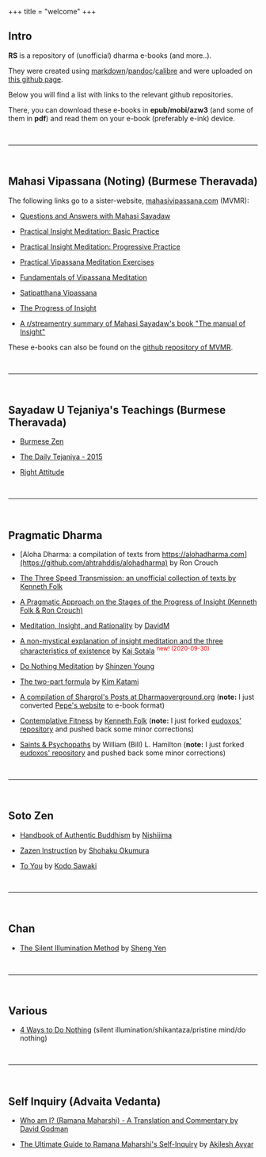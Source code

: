 +++
title = "welcome"
+++

## Intro

**RS** is a repository of (unofficial) dharma e-books (and more..).
 
They were created using [markdown](https://en.wikipedia.org/wiki/Markdown)/[pandoc](https://pandoc.org/)/[calibre](https://pandoc.org/) and were uploaded on [this github page](https://github.com/ahtrahddis).

Below you will find a list with links to the relevant github repositories. 

There, you can download these e-books in **epub/mobi/azw3** (and some of them in **pdf**) and read them on your e-book (preferably e-ink) device.

&nbsp;

---

&nbsp;
## Mahasi Vipassana (Noting) (Burmese Theravada)

The following links go to a sister-website, [mahasivipassana.com](https://mahasivipassana.com) (MVMR):

- [Questions and Answers with Mahasi Sayadaw](https://mahasivipassana.com/docs/mahasi-qa/)

- [Practical Insight Meditation: Basic Practice](https://mahasivipassana.com/docs/practical-insight-meditation-basic-practice/)

- [Practical Insight Meditation: Progressive Practice](https://mahasivipassana.com/docs/practical-insight-meditation-progressive-practice/)

- [Practical Vipassana Meditation Exercises](https://mahasivipassana.com/docs/practical-vipassana-meditation-exercises/)

- [Fundamentals of Vipassana Meditation](https://mahasivipassana.com/docs/fundamentals-of-vipassana-meditation/)

- [Satipatthana Vipassana](https://mahasivipassana.com/docs/satipatthana-vipassana/)

- [The Progress of Insight](https://mahasivipassana.com/docs/the-progress-of-insight/)

- [A r/streamentry summary of Mahasi Sayadaw's book "The manual of Insight"](https://mahasivipassana.com/docs/a-r_streamentry-summary-of-mahasi-sayadaws-the-manual-of-insight/)

These e-books can also be found on the [github repository of MVMR](https://github.com/ahtrahddis/mahasivipassana).

&nbsp;

---

&nbsp;
## Sayadaw U Tejaniya's Teachings (Burmese Theravada)

- [Burmese Zen](https://github.com/ahtrahddis/tejaniya/tree/master/Burmese%20Zen)

- [The Daily Tejaniya - 2015](https://github.com/ahtrahddis/tejaniya/tree/master/The%20Daily%20Tejaniya) 

- [Right Attitude](https://github.com/ahtrahddis/tejaniya/tree/master/Right%20Attitude)

&nbsp;

---

&nbsp;
## Pragmatic Dharma

- [Aloha Dharma: a compilation of texts from https://alohadharma.com](https://github.com/ahtrahddis/alohadharma) by Ron Crouch

- [The Three Speed Transmission: an unofficial collection of texts by Kenneth Folk](https://github.com/ahtrahddis/kf3st) 

- [A Pragmatic Approach on the Stages of the Progress of Insight (Kenneth Folk & Ron Crouch)](https://github.com/ahtrahddis/pragmapoi)

- [Meditation, Insight, and Rationality](https://github.com/ahtrahddis/medinra) by [DavidM](https://www.lesswrong.com/users/davidm)

- [A non-mystical explanation of insight meditation and the three characteristics of existence](https://github.com/ahtrahddis/ks3c) by [Kaj Sotala](https://kajsotala.fi/) <sup><span style="color: red;">new! (2020-09-30)</span></sup>

- [Do Nothing Meditation](https://github.com/ahtrahddis/donothing/tree/master/various/do%20nothing%20%28Shinzen%20Young%29) by [Shinzen Young](https://www.shinzen.org)

- [The two-part formula](https://github.com/ahtrahddis/self-inquiry/tree/master/The%20two-part%20formula%20by%20Kim%20Katami) by [Kim Katami](https://www.pemakobuddhism.com/33)

- [A compilation of Shargrol's Posts at Dharmaoverground.org](https://github.com/ahtrahddis/shargrol) (**note:** I just converted [Pepe's website](https://shargrolpostscompilation.blogspot.com/p/blog-page.html) to e-book format)

- [Contemplative Fitness](https://github.com/ahtrahddis/cfitness) by [Kenneth Folk](https://kennethfolkdharma.com/) (**note:** I just forked [eudoxos' repository](https://github.com/eudoxos/cfitness) and pushed back some minor corrections)

- [Saints & Psychopaths](https://github.com/ahtrahddis/saints) by William (Bill) L. Hamilton (**note:** I just forked [eudoxos' repository](https://github.com/eudoxos/saints) and pushed back some minor corrections)

&nbsp;

---

&nbsp;
## Soto Zen

- [Handbook of Authentic Buddhism](https://github.com/ahtrahddis/nishijima) by [Nishijima](https://www.shobogenzo.net/)

- [Zazen Instruction](https://github.com/ahtrahddis/donothing/tree/master/various/zazen%20instruction) by [Shohaku Okumura](https://dogeninstitute.wordpress.com/about/shohaku-okumura-roshi/)

- [To You](https://github.com/ahtrahddis/sawaki) by [Kodo Sawaki](https://antaiji.org/archives/eng/sawaki-uchiyama.shtml)

&nbsp;

---

&nbsp;
## Chan

- [The Silent Illumination Method](https://github.com/ahtrahddis/donothing/tree/master/various/silent%20illumination) by [Sheng Yen](http://www.shengyen.org/eng)

&nbsp;

---

&nbsp;
## Various

- [4 Ways to Do Nothing](https://github.com/ahtrahddis/donothing) (silent illumination/shikantaza/pristine mind/do nothing)

&nbsp;

---

&nbsp;
## Self Inquiry (Advaita Vedanta)

- [Who am I? (Ramana Maharshi) - A Translation and Commentary by David Godman](https://github.com/ahtrahddis/self-inquiry/tree/master/Who%20Am%20I%3F%20-%20A%20Translation%20and%20Commentary%20by%20David%20Godman)  

- [The Ultimate Guide to Ramana Maharshi's Self-Inquiry](https://github.com/ahtrahddis/self-inquiry/tree/master/The%20Ultimate%20Guide%20to%20Ramana%20Maharshi%27s%20Self-Inquiry) by [Akilesh Ayyar](https://www.siftingtothetruth.com/)


